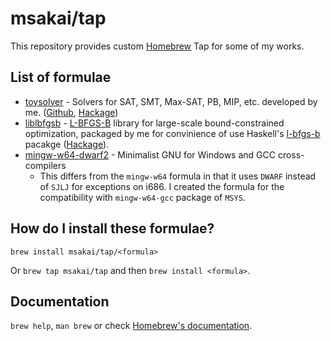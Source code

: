 # msakai/tap

This repository provides custom [Homebrew](https://brew.sh/) Tap for some of my works.

## List of formulae

* [toysolver](Formula/toysolver.rb) - Solvers for SAT, SMT, Max-SAT, PB, MIP, etc. developed by me. ([Github](https://github.com/msakai/toysolver), [Hackage](https://hackage.haskell.org/package/toysolver))
* [liblbfgsb](Formula/liblbfgsb.rb) - [L-BFGS-B](https://users.iems.northwestern.edu/~nocedal/lbfgsb.html) library for large-scale bound-constrained optimization, packaged by me for convinience of use Haskell's [l-bfgs-b](http://nonempty.org/software/haskell-l-bfgs-b) pacakge ([Hackage](https://hackage.haskell.org/package/l-bfgs-b)).
* [mingw-w64-dwarf2](Formula/mingw-w64-dwarf2.rb) - Minimalist GNU for Windows and GCC cross-compilers
  * This differs from the `mingw-w64` formula in that it uses `DWARF` instead of `SJLJ` for exceptions on i686. I created the formula for the compatibility with `mingw-w64-gcc` package of `MSYS`.

## How do I install these formulae?
`brew install msakai/tap/<formula>`

Or `brew tap msakai/tap` and then `brew install <formula>`.

## Documentation
`brew help`, `man brew` or check [Homebrew's documentation](https://docs.brew.sh).
